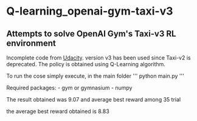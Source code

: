 # Q-learning_openai-gym-taxi-v3

## Attempts to solve OpenAI Gym's Taxi-v3 RL environment

Incomplete code from [Udacity](https://github.com/udacity/deep-reinforcement-learning/tree/master/lab-taxi). version v3 has been used since Taxi-v2 is deprecated. The policy is obtained using Q-Learning algorithm.

To run the cose simply execute, in the main folder
'''
python main.py
'''

Required packages:
    - gym or gymnasium
    - numpy


The result obtained was 9.07 and average best reward among 35 trial 

the average best reward obtained is 8.83

